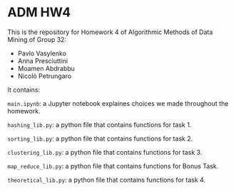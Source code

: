 # ADM HW4
This is the repository for Homework 4 of Algorithmic Methods of Data Mining of Group 32:

- Pavlo Vasylenko
- Anna Presciuttini
- Moamen Abdrabbu
- Nicolò Petrungaro

It contains:

`main.ipynb`: a Jupyter notebook explaines choices we made throughout the homework.

`hashing_lib.py`: a python file that contains functions for task 1.

`sorting_lib.py`: a python file that contains functions for task 2.

`clustering_lib.py`: a python file that contains functions for task 3.

`map_reduce_lib.py`: a python file that contains functions for Bonus Task.

`theoretical_lib.py`: a python file that contains functions for task 4.

